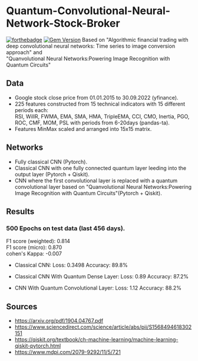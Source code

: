 # Quantum-Convolutional-Neural-Network-Stock-Broker
[![forthebadge](https://forthebadge.com/images/badges/built-with-science.svg)](https://forthebadge.com)
[![Gem Version](https://badge.fury.io/rb/colorls.svg)](https://badge.fury.io/rb/colorls)
Based on "Algorithmic financial trading with deep convolutional neural networks: Time series to image conversion approach" and \
"Quanvolutional Neural Networks:Powering Image Recognition with Quantum Circuits"
## Data

*  Google stock close price from 01.01.2015 to 30.09.2022 (yfinance).
* 225 features constructed from 15 technical indicators with 15 different periods each: \
RSI, WillR, FWMA, EMA, SMA, HMA, TripleEMA, CCI, CMO, Inertia, PGO, ROC, CMF, MOM, PSL with periods from 6-20days (pandas-ta).
* Features MinMax scaled and arranged into 15x15 matrix.

## Networks
* Fully classical CNN (Pytorch).
* Classical CNN with one fully connected quantum layer leeding into the output layer (Pytorch + Qiskit).
* CNN where the first convolutional layer is replaced with a quantum convolutional layer based on "Quanvolutional Neural Networks:Powering
Image Recognition with Quantum Circuits"(Pytorch + Qiskit).

## Results

### 500 Epochs on test data (last 456 days).
F1 score (weighted): 0.814\
F1 score (micro): 0.870\
cohen's Kappa: -0.007


* Classical CNN: 
	Loss: 0.3498
	Accuracy: 89.8%
  
* Classical CNN With Quantum Dense Layer:
	Loss: 0.89
	Accuracy: 87.2%

* CNN With Quantum Convolutional Layer:
	Loss: 1.12
	Accuracy: 88.2%
  
  
 ## Sources
 * https://arxiv.org/pdf/1904.04767.pdf 
 * https://www.sciencedirect.com/science/article/abs/pii/S1568494618302151
 * https://qiskit.org/textbook/ch-machine-learning/machine-learning-qiskit-pytorch.html
 * https://www.mdpi.com/2079-9292/11/5/721

 

